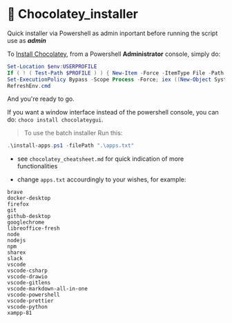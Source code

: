 # 🍫 Chocolatey_installer
 Quick installer via Powershell as admin [](admin-ps1.png)
inportant before running the script use as ***admin*** 

To [Install Chocolatey](https://chocolatey.org/install), from a Powershell **Administrator** console, simply do:

``` ps1
Set-Location $env:USERPROFILE
If ( ! ( Test-Path $PROFILE ) ) { New-Item -Force -ItemType File -Path $PROFILE; Add-Content -Path $PROFILE -Encoding UTF8 -Value "# Powershell Profile"; }
Set-ExecutionPolicy Bypass -Scope Process -Force; iex ((New-Object System.Net.WebClient).DownloadString('https://chocolatey.org/install.ps1'))
RefreshEnv.cmd
```

And you're ready to go.

If you want a window interface instead of the powershell console, you can do: `choco install chocolateygui`.

> To use the batch installer Run this:
 ```ps1
.\install-apps.ps1 -filePath ".\apps.txt"
```


- see `chocolatey_cheatsheet.md` for quick indication of more functionalities

- change `apps.txt` accourdingly to your wishes, for example:

```
brave
docker-desktop
firefox
git
github-desktop
googlechrome
libreoffice-fresh
node
nodejs
npm
sharex
slack
vscode
vscode-csharp
vscode-drawio
vscode-gitlens
vscode-markdown-all-in-one
vscode-powershell
vscode-prettier
vscode-python
xampp-81
```

